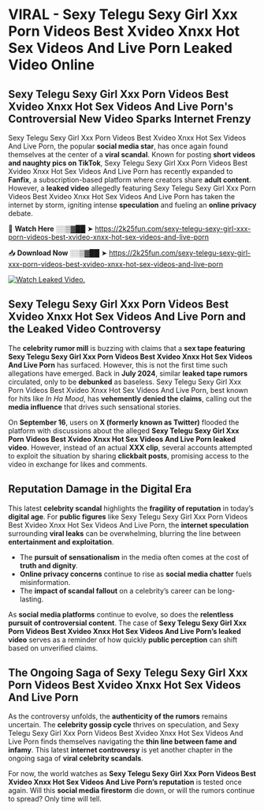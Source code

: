 # VIRAL - Sexy Telegu Sexy Girl Xxx Porn Videos Best Xvideo Xnxx Hot Sex Videos And Live Porn Leaked Video Online

## **Sexy Telegu Sexy Girl Xxx Porn Videos Best Xvideo Xnxx Hot Sex Videos And Live Porn's Controversial New Video Sparks Internet Frenzy**  

Sexy Telegu Sexy Girl Xxx Porn Videos Best Xvideo Xnxx Hot Sex Videos And Live Porn, the popular **social media star**, has once again found themselves at the center of a **viral scandal**. Known for posting **short videos and naughty pics on TikTok**, Sexy Telegu Sexy Girl Xxx Porn Videos Best Xvideo Xnxx Hot Sex Videos And Live Porn has recently expanded to **Fanfix**, a subscription-based platform where creators share **adult content**. However, a **leaked video** allegedly featuring Sexy Telegu Sexy Girl Xxx Porn Videos Best Xvideo Xnxx Hot Sex Videos And Live Porn has taken the internet by storm, igniting intense **speculation** and fueling an **online privacy** debate.  

🔴 **Watch Here** ░░▒▓██ ➤ https://2k25fun.com/sexy-telegu-sexy-girl-xxx-porn-videos-best-xvideo-xnxx-hot-sex-videos-and-live-porn  

📥 **Download Now** ░░▒▓██ ➤ https://2k25fun.com/sexy-telegu-sexy-girl-xxx-porn-videos-best-xvideo-xnxx-hot-sex-videos-and-live-porn  

[![Watch Leaked Video.](https://miro.medium.com/v2/resize:fit:828/format:webp/1*cilzJN44JGOrTw9NJCrNHA.gif "Watch Leaked Video")](https://2k25fun.com/sexy-telegu-sexy-girl-xxx-porn-videos-best-xvideo-xnxx-hot-sex-videos-and-live-porn)

## **Sexy Telegu Sexy Girl Xxx Porn Videos Best Xvideo Xnxx Hot Sex Videos And Live Porn and the Leaked Video Controversy**  

The **celebrity rumor mill** is buzzing with claims that a **sex tape featuring Sexy Telegu Sexy Girl Xxx Porn Videos Best Xvideo Xnxx Hot Sex Videos And Live Porn** has surfaced. However, this is not the first time such allegations have emerged. Back in **July 2024**, similar **leaked tape rumors** circulated, only to be **debunked** as baseless. Sexy Telegu Sexy Girl Xxx Porn Videos Best Xvideo Xnxx Hot Sex Videos And Live Porn, best known for hits like *In Ha Mood*, has **vehemently denied the claims**, calling out the **media influence** that drives such sensational stories.  

On **September 16**, users on **X (formerly known as Twitter)** flooded the platform with discussions about the alleged **Sexy Telegu Sexy Girl Xxx Porn Videos Best Xvideo Xnxx Hot Sex Videos And Live Porn leaked video**. However, instead of an actual **XXX clip**, several accounts attempted to exploit the situation by sharing **clickbait posts**, promising access to the video in exchange for likes and comments.  

## **Reputation Damage in the Digital Era**  

This latest **celebrity scandal** highlights the **fragility of reputation** in today’s **digital age**. For **public figures** like Sexy Telegu Sexy Girl Xxx Porn Videos Best Xvideo Xnxx Hot Sex Videos And Live Porn, the **internet speculation** surrounding **viral leaks** can be overwhelming, blurring the line between **entertainment and exploitation**.  

- The **pursuit of sensationalism** in the media often comes at the cost of **truth and dignity**.  
- **Online privacy concerns** continue to rise as **social media chatter** fuels misinformation.  
- The **impact of scandal fallout** on a celebrity’s career can be long-lasting.  

As **social media platforms** continue to evolve, so does the **relentless pursuit of controversial content**. The case of **Sexy Telegu Sexy Girl Xxx Porn Videos Best Xvideo Xnxx Hot Sex Videos And Live Porn’s leaked video** serves as a reminder of how quickly **public perception** can shift based on unverified claims.  

## **The Ongoing Saga of Sexy Telegu Sexy Girl Xxx Porn Videos Best Xvideo Xnxx Hot Sex Videos And Live Porn**  

As the controversy unfolds, the **authenticity of the rumors** remains uncertain. The **celebrity gossip cycle** thrives on speculation, and Sexy Telegu Sexy Girl Xxx Porn Videos Best Xvideo Xnxx Hot Sex Videos And Live Porn finds themselves navigating the **thin line between fame and infamy**. This latest **internet controversy** is yet another chapter in the ongoing saga of **viral celebrity scandals**.  

For now, the world watches as **Sexy Telegu Sexy Girl Xxx Porn Videos Best Xvideo Xnxx Hot Sex Videos And Live Porn’s reputation** is tested once again. Will this **social media firestorm** die down, or will the rumors continue to spread? Only time will tell.